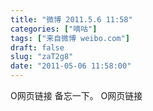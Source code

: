 ```yaml
---
title: "微博 2011.5.6 11:58"
categories: ["嘀咕"]
tags: ["来自微博 weibo.com"]
draft: false
slug: "zaT2g8"
date: "2011-05-06 11:58:00"
---
```


<p>O网页链接 备忘一下。 O网页链接 ​​​​</p>
